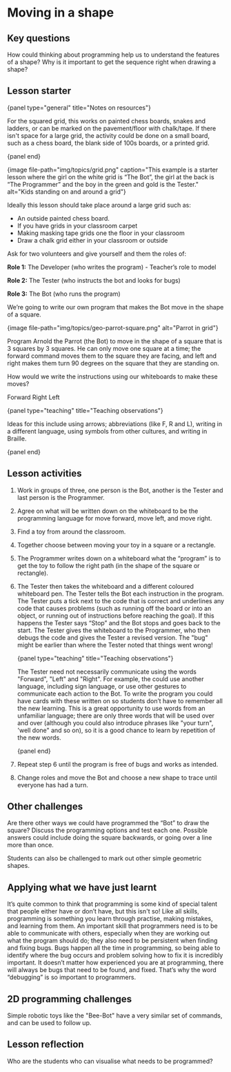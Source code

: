 # Moving in a shape

## Key questions

How could thinking about programming help us to understand the features of a shape?
Why is it important to get the sequence right when drawing a shape? 

## Lesson starter

{panel type="general" title="Notes on resources"}

For the squared grid, this works on painted chess boards, snakes and ladders, or can be marked on the pavement/floor with chalk/tape.
If there isn't space for a large grid, the activity could be done on a small board, such as a chess board, the blank side of 100s boards, or a printed grid.

{panel end}

{image file-path="img/topics/grid.png" caption="This example is a starter lesson where the girl on the white grid is “The Bot”, the girl at the back is “The Programmer” and the boy in the green and gold is the Tester." alt="Kids standing on and around a grid"}

Ideally this lesson should take place around a large grid such as: 

-   An outside painted chess board.
-   If you have grids in your classroom carpet
-   Making masking tape grids one the floor in your classroom
-   Draw a chalk grid either in your classroom or outside

Ask for two volunteers and give yourself and them the roles of:

**Role 1:** The Developer (who writes the program) - Teacher’s role to model

**Role 2:** The Tester (who instructs the bot and looks for bugs)

**Role 3:** The Bot (who runs the program)

We’re going to write our own program that makes the Bot move in the shape of a square.

{image file-path="img/topics/geo-parrot-square.png" alt="Parrot in grid"}

Program Arnold the Parrot (the Bot) to move in the shape of a square that is 3 squares by 3 squares.
He can only move one square at a time; the forward command moves them to the square they are facing, and left and right makes them turn 90 degrees on the square that they are standing on.

How would we write the instructions using our whiteboards to make these moves?

Forward               Right               Left

{panel type="teaching" title="Teaching observations"}

Ideas for this include using arrows; abbreviations (like F, R and L), writing in a different language, using symbols from other cultures, and writing in Braille. 

{panel end}

## Lesson activities

1.  Work in groups of three, one person is the Bot, another is the Tester and last person is the Programmer.

2.  Agree on what will be written down on the whiteboard to be the programming language for move forward, move left, and move right.

3.  Find a toy from around the classroom.

4.  Together choose between moving your toy in a square or a rectangle. 

5.  The Programmer writes down on a whiteboard what the “program” is  to get the toy to follow the right path (in the shape of the square or rectangle). 

6.  The Tester then takes the whiteboard and a different coloured whiteboard pen.
    The Tester tells the Bot each instruction in the program.
    The Tester puts a tick next to the code that is correct and underlines any code that causes problems (such as running off the board or into an object, or running out of instructions before reaching the goal).
    If this happens the Tester says “Stop” and the Bot stops and goes back to the start.
    The Tester gives the whiteboard to the Programmer, who then debugs the code and gives the Tester a revised version.
    The "bug" might be earlier than where the Tester noted that things went wrong!

    {panel type="teaching" title="Teaching observations"}

    The Tester need not necessarily communicate using the words "Forward", "Left" and "Right".
    For example, the could use another language, including sign language, or use other gestures to communicate each action to the Bot.
    To write the program you could have cards with these written on so students don’t have to remember all the new learning.
    This is a great opportunity to use words from an unfamiliar language; there are only three words that will be used over and over (although you could also introduce phrases like "your turn", 'well done" and so on), so it is a good chance to learn by repetition of the new words.

    {panel end}

7.  Repeat step 6 until the program is free of bugs and works as intended.
 
8.  Change roles and move the Bot and choose a new shape to trace until everyone has had a turn.
 
## Other challenges

Are there other ways we could have programmed the “Bot” to draw the square? Discuss the programming options and test each one. Possible answers could include doing the square backwards, or going over a line more than once.

Students can also be challenged to mark out other simple geometric shapes.

## Applying what we have just learnt

It’s quite common to think that programming is some kind of special talent that people either have or don’t have, but this isn't so!
Like all skills, programming is something you learn through practise, making mistakes, and learning from them.
An important skill that programmers need is to be able to communicate with others, especially when they are working out what the program should do; they also need to be persistent when finding and fixing bugs.
Bugs happen all the time in programming, so being able to identify where the bug occurs and problem solving how to fix it is incredibly important.
It doesn’t matter how experienced you are at programming, there will always be bugs that need to be found, and fixed.
That’s why the word “debugging” is so important to programmers.

## 2D programming challenges

Simple robotic toys like the "Bee-Bot" have a very similar set of commands, and can be used to follow up.

## Lesson reflection

Who are the students who can visualise what needs to be programmed? 
